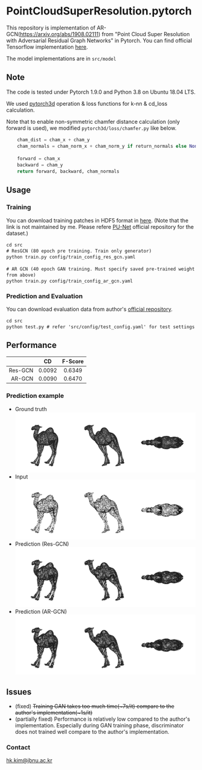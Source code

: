 # PointCloudSuperResolution.pytorch

This repository is implementation of AR-GCN(https://arxiv.org/abs/1908.02111) from "Point Cloud Super Resolution with Adversarial Residual Graph Networks" in Pytorch. You can find official Tensorflow implementation [here](https://github.com/wuhuikai/PointCloudSuperResolution).

The model implementations are in `src/model`

## Note

The code is tested under Pytorch 1.9.0 and Python 3.8 on Ubuntu 18.04 LTS.

We used [pytorch3d](https://pytorch3d.org/) operation & loss functions for k-nn & cd_loss calculation.

Note that to enable non-symmetric chamfer distance calculation (only forward is used), 
we modified `pytorch3d/loss/chamfer.py` like below.

```python
    cham_dist = cham_x + cham_y
    cham_normals = cham_norm_x + cham_norm_y if return_normals else None

    forward = cham_x
    backward = cham_y
    return forward, backward, cham_normals
```


## Usage
### Training
You can download training patches in HDF5 format in [here](https://drive.google.com/file/d/1wMtNGvliK_pUTogfzMyrz57iDb_jSQR8/view?usp=sharing).
(Note that the link is not maintained by me. Please refere [PU-Net](https://github.com/yulequan/PU-Net) official repository for the dataset.)
```buildoutcfg
cd src
# ResGCN (80 epoch pre training. Train only generator)
python train.py config/train_config_res_gcn.yaml

# AR GCN (40 epoch GAN training. Must specify saved pre-trained weight from above)
python train.py config/train_config_ar_gcn.yaml
```

### Prediction and Evaluation
You can download evaluation data from author's [official repository](https://github.com/wuhuikai/PointCloudSuperResolution).
```buildoutcfg
cd src
python test.py # refer 'src/config/test_config.yaml' for test settings
```

## Performance

|         |   CD   | F-Score |
|--------:|:------:|:-------:|
| Res-GCN | 0.0092 | 0.6349  |
|  AR-GCN | 0.0090 | 0.6470  |

### Prediction example

- Ground truth
![GT](./img/camel_gt.jpg)
- Input
![Input](./img/camel_input.jpg)
- Prediction (Res-GCN)
![Pred](./img/camel_pred_res_gcn.jpg)
- Prediction (AR-GCN)
![Pred](./img/camel_pred_ar_gcn.jpg)

## Issues
- (fixed) ~~Training GAN takes too much time(~7s/it) compare to the author's implementation(~1s/it)~~
- (partially fixed) Performance is relatively low compared to the author's implementation. Especially during GAN training phase, discriminator does not trained well compare to the author's implementation.  

### Contact
hk.kim@jbnu.ac.kr